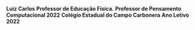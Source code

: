 **Luiz Carlos** 
**Professor de Educação Física.**
**Professor de Pensamento Computacional 2022**
**Colégio Estadual do Campo Carbonera**
**Ano Letivo 2022**
